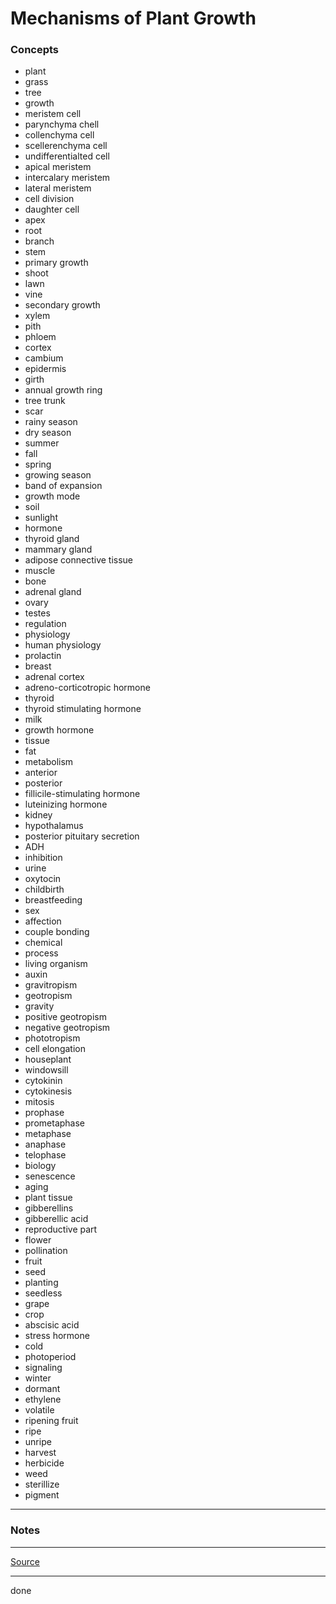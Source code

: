 # Mechanisms of Plant Growth

### Concepts

- plant
- grass
- tree
- growth
- meristem cell
- parynchyma chell
- collenchyma cell
- scellerenchyma cell
- undifferentialted cell
- apical meristem
- intercalary meristem
- lateral meristem
- cell division
- daughter cell
- apex
- root
- branch
- stem
- primary growth
- shoot
- lawn
- vine
- secondary growth
- xylem
- pith
- phloem
- cortex
- cambium
- epidermis
- girth
- annual growth ring
- tree trunk
- scar
- rainy season
- dry season
- summer
- fall
- spring
- growing season
- band of expansion
- growth mode
- soil
- sunlight
- hormone
- thyroid gland
- mammary gland
- adipose connective tissue
- muscle
- bone
- adrenal gland
- ovary
- testes
- regulation
- physiology
- human physiology
- prolactin
- breast
- adrenal cortex
- adreno-corticotropic hormone
- thyroid
- thyroid stimulating hormone
- milk
- growth hormone
- tissue
- fat
- metabolism
- anterior
- posterior
- fillicile-stimulating hormone
- luteinizing hormone
- kidney
- hypothalamus
- posterior pituitary secretion
- ADH
- inhibition
- urine
- oxytocin
- childbirth
- breastfeeding
- sex
- affection
- couple bonding
- chemical
- process
- living organism
- auxin
- gravitropism
- geotropism
- gravity
- positive geotropism
- negative geotropism
- phototropism
- cell elongation
- houseplant
- windowsill
- cytokinin
- cytokinesis
- mitosis
- prophase
- prometaphase
- metaphase
- anaphase
- telophase
- biology
- senescence
- aging
- plant tissue
- gibberellins
- gibberellic acid
- reproductive part
- flower
- pollination
- fruit
- seed
- planting
- seedless
- grape
- crop
- abscisic acid
- stress hormone
- cold
- photoperiod
- signaling
- winter
- dormant
- ethylene
- volatile
- ripening fruit
- ripe
- unripe
- harvest
- herbicide
- weed
- sterillize
- pigment

---

### Notes

---

[Source](https://youtu.be/RqCqUEu9nY4)

---

done